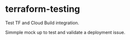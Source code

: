 # terraform-testing
Test TF and Cloud Build integration.

Simmple mock up to test and validate a deployment issue.
